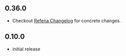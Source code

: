 ## 0.36.0

- Checkout [Refena Changelog](https://pub.dev/packages/refena/changelog) for concrete changes.

## 0.10.0

- initial release
